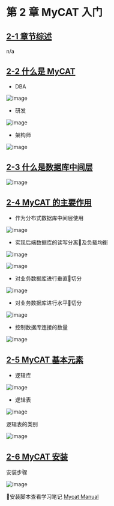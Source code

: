 # 第 2 章 MyCAT 入门

## [2-1 章节综述](https://coding.imooc.com/lesson/208.html#mid=13489)

n/a

## [2-2 什么是 MyCAT](https://coding.imooc.com/lesson/208.html#mid=13490)

- DBA

![image](https://gitee.com/mrhuangyuhui/images/raw/master/mycat-mysql/2-2_%E4%BB%80%E4%B9%88%E6%98%AFMyCAT_DBA.png)

- 研发

![image](https://gitee.com/mrhuangyuhui/images/raw/master/mycat-mysql/2-2_%E4%BB%80%E4%B9%88%E6%98%AFMyCAT_%E7%A0%94%E5%8F%91.png)

- 架构师

![image](https://gitee.com/mrhuangyuhui/images/raw/master/mycat-mysql/2-2_%E4%BB%80%E4%B9%88%E6%98%AFMyCAT_%E6%9E%B6%E6%9E%84%E5%B8%88.png)

## [2-3 什么是数据库中间层](https://coding.imooc.com/lesson/208.html#mid=13491)

![image](https://gitee.com/mrhuangyuhui/images/raw/master/mycat-mysql/2-3_%E4%BB%80%E4%B9%88%E6%98%AF%E6%95%B0%E6%8D%AE%E5%BA%93%E4%B8%AD%E9%97%B4%E5%B1%82.png)

## [2-4 MyCAT 的主要作用](https://coding.imooc.com/lesson/208.html#mid=13492)

- 作为分布式数据库中间层使用

![image](https://gitee.com/mrhuangyuhui/images/raw/master/mycat-mysql/2-4_MyCAT%E7%9A%84%E4%BD%9C%E7%94%A81.png)

- 实现后端数据库的读写分离及负载均衡

![image](https://gitee.com/mrhuangyuhui/images/raw/master/mycat-mysql/2-4_MyCAT%E7%9A%84%E4%BD%9C%E7%94%A82.png)

![image](https://gitee.com/mrhuangyuhui/images/raw/master/mycat-mysql/2-4_MyCAT%E7%9A%84%E4%BD%9C%E7%94%A83.png)

- 对业务数据库进行垂直切分

![image](https://gitee.com/mrhuangyuhui/images/raw/master/mycat-mysql/2-4_MyCAT%E7%9A%84%E4%BD%9C%E7%94%A84.png)

- 对业务数据库进行水平切分

![image](https://gitee.com/mrhuangyuhui/images/raw/master/mycat-mysql/2-4_MyCAT%E7%9A%84%E4%BD%9C%E7%94%A85.png)

- 控制数据库连接的数量

![image](https://gitee.com/mrhuangyuhui/images/raw/master/mycat-mysql/2-4_MyCAT%E7%9A%84%E4%BD%9C%E7%94%A86.png)

## [2-5 MyCAT 基本元素](https://coding.imooc.com/lesson/208.html#mid=13493)

- 逻辑库

![image](https://gitee.com/mrhuangyuhui/images/raw/master/mycat-mysql/2-5_%E9%80%BB%E8%BE%91%E5%BA%93.png)

- 逻辑表

![image](https://gitee.com/mrhuangyuhui/images/raw/master/mycat-mysql/2-5_%E9%80%BB%E8%BE%91%E8%A1%A8.png)

逻辑表的类别

![image](https://gitee.com/mrhuangyuhui/images/raw/master/mycat-mysql/2-5_%E9%80%BB%E8%BE%91%E8%A1%A8%E7%9A%84%E7%B1%BB%E5%88%AB.png)

## [2-6 MyCAT 安装](https://coding.imooc.com/lesson/208.html#mid=13494)

安装步骤

![image](https://gitee.com/mrhuangyuhui/images/raw/master/mycat-mysql/2-6_%E5%AE%89%E8%A3%85%E6%AD%A5%E9%AA%A4.png)

安装脚本查看学习笔记 [Mycat Manual](https://gitee.com/mrhuangyuhui/notes/blob/master/manuals/mycat-manual.md)